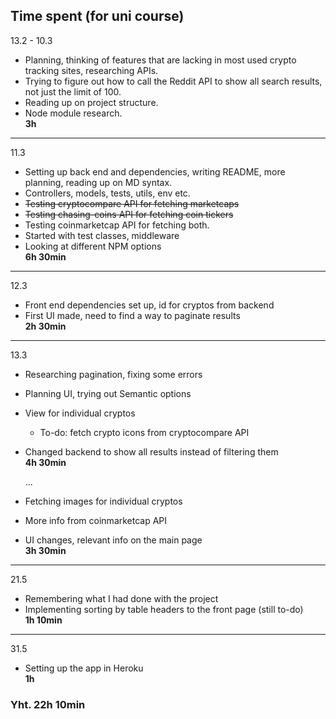 ## Time spent (for uni course)

13.2 - 10.3
- Planning, thinking of features that are lacking in most used crypto tracking sites, researching APIs.
- Trying to figure out how to call the Reddit API to show all search results, not just the limit of 100. 
- Reading up on project structure.
- Node module research.  
**3h**

---

11.3
- Setting up back end and dependencies, writing README, more planning, reading up on MD syntax.
- Controllers, models, tests, utils, env etc.
- ~~Testing cryptocompare API for fetching marketcaps~~
- ~~Testing chasing-coins API for fetching coin tickers~~
- Testing coinmarketcap API for fetching both.
- Started with test classes, middleware
- Looking at different NPM options  
**6h 30min**

---

12.3
- Front end dependencies set up, id for cryptos from backend
- First UI made, need to find a way to paginate results  
**2h 30min**

---

13.3
- Researching pagination, fixing some errors
- Planning UI, trying out Semantic options
- View for individual cryptos
    - To-do: fetch crypto icons from cryptocompare API
- Changed backend to show all results instead of filtering them  
**4h 30min**

  ...
  
- Fetching images for individual cryptos
- More info from coinmarketcap API
- UI changes, relevant info on the main page  
**3h 30min**

---

21.5
- Remembering what I had done with the project
- Implementing sorting by table headers to the front page (still to-do)  
**1h 10min**

---

31.5
- Setting up the app in Heroku  
**1h**


### Yht. 22h 10min


